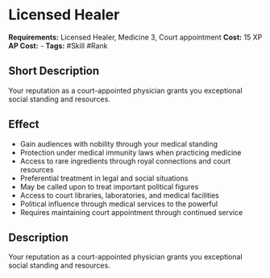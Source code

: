 # Licensed Healer

**Requirements:** Licensed Healer, Medicine 3, Court appointment
**Cost:** 15 XP
**AP Cost:** -
**Tags:** #Skill #Rank

## Short Description
Your reputation as a court-appointed physician grants you exceptional social standing and resources.

## Effect
- Gain audiences with nobility through your medical standing
- Protection under medical immunity laws when practicing medicine
- Access to rare ingredients through royal connections and court resources
- Preferential treatment in legal and social situations
- May be called upon to treat important political figures
- Access to court libraries, laboratories, and medical facilities
- Political influence through medical services to the powerful
- Requires maintaining court appointment through continued service

## Description
Your reputation as a court-appointed physician grants you exceptional social standing and resources.